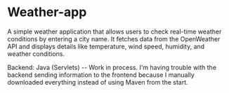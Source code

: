 # Weather-app
A simple weather application that allows users to check real-time weather conditions by entering a city name. It fetches data from the OpenWeather API and displays details like temperature, wind speed, humidity, and weather conditions.

Backend: Java (Servlets) -- Work in process. I'm having trouble with the backend sending information to the frontend because I manually downloaded everything instead of using Maven from the start.

